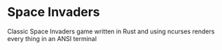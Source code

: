 # Space Invaders
Classic Space Invaders game written in Rust and using ncurses renders every thing in an ANSI terminal
